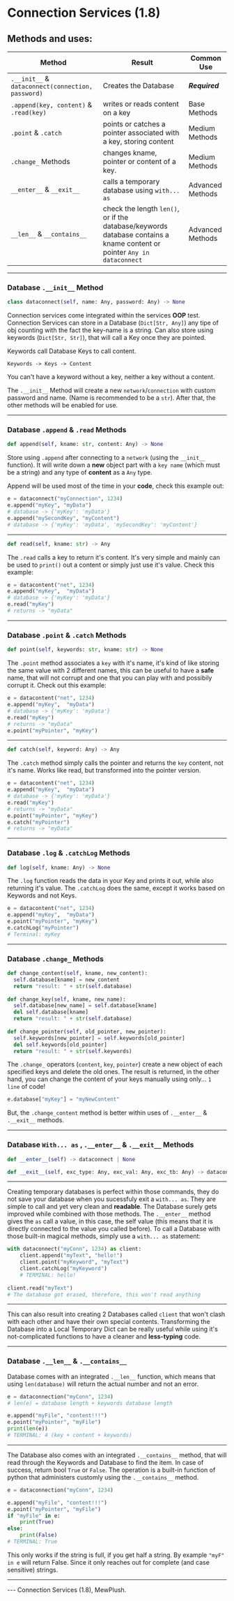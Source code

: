 # Connection Services (1.8)

## Methods and uses:
|Method  |Result  | Common Use |
|--|--| -- |
|`.__init__` & `dataconnect(connection, password)`|Creates the Database| ___Required___ |
|`.append(key, content)` & `.read(key)`| writes or reads content on a key |Base Methods |
|`.point` & `.catch`|points or catches a pointer associated with a key, storing content| Medium Methods
| `.change_` Methods | changes kname, pointer or content of a key. | Medium Methods
| `__enter__` & `__exit__` | calls a temporary database using `with... as`|Advanced Methods
| `__len__` & `__contains__` | check the length `len()`, or if the database/keywords database contains a kname content or pointer `Any in dataconnect`| Advanced Methods
---


### Database `.__init__` Method


```py
class dataconnect(self, name: Any, password: Any) -> None
```

Connection services come integrated within the services **OOP** test. Connection Services can store in a Database (`Dict[Str, Any]`) any tipe of obj counting with the fact the key-name is a string. Can also store using keywords (`Dict[Str, Str]`), that will call a Key once they are pointed.



Keywords call Database Keys to call content.

`Keywords -> Keys -> Content`

You can't have a keyword without a key, neither a key without a content.



The `.__init__` Method will create a new `network`/`connection` with custom password and name. (Name is recommended to be a `str`). After that, the other methods will be enabled for use. 

---
### Database `.append` & `.read` Methods
```py
def append(self, kname: str, content: Any) -> None
```

Store using `.append` after connecting to a `network` (using the `__init__` function). It will write down a **new** object part with a `key name` (which must be a string) and any type of **content** as a `Any` type. 

Append will be used most of the time in your **code**, check this example out:
```py
e = dataconnect("myConnection", 1234)
e.append("myKey", "myData")
# database -> {'myKey': 'myData'}
e.append("mySecondKey", "myContent")
# database -> {'myKey': 'myData', 'mySecondKey': 'myContent'}
```
---

```py
def read(self, kname: str) -> Any
```

The `.read` calls a key to return it's content. It's very simple and mainly can be used to `print()` out a content or simply just use it's value.
Check this example:
```py
e = datacontent("net", 1234)
e.append("myKey",  "myData")
# database -> {'myKey': 'myData'}
e.read("myKey")
# returns -> "myData"
```
---
### Database `.point` & `.catch` Methods

```py
def point(self, keywords: str, kname: str) -> None
```

The `.point` method associates a `key` with it's name, it's kind of like storing the same value with 2 different names, this can be useful to have a **safe** name, that will not corrupt and one that you can play with and possibily corrupt it.
Check out this example:
```py
e = datacontent("net", 1234)
e.append("myKey",  "myData")
# database -> {'myKey': 'myData'}
e.read("myKey")
# returns -> "myData"
e.point("myPointer", "myKey")
```
---
```py
def catch(self, keyword: Any) -> Any
```
The `.catch` method simply calls the pointer and returns the `key` content, not it's name.  Works like read, but transformed into the pointer version. 

```py
e = datacontent("net", 1234)
e.append("myKey",  "myData")
# database -> {'myKey': 'myData'}
e.read("myKey")
# returns -> "myData"
e.point("myPointer", "myKey")
e.catch("myPointer")
# returns -> "myData"
```
---
 ### Database `.log` & `.catchLog` Methods
 ```py
 def log(self, kname: Any) -> None
 ```
 
The `.log` function reads the data in your Key and prints it out, while also returning it's value. 
The `.catchLog` does the same, except it works based on Keywords and not Keys.

```py
e = datacontent("net", 1234)
e.append("myKey",  "myData")
e.point("myPointer", "myKey")
e.catchLog("myPointer")
# Terminal: myKey
```
---
### Database `.change_` Methods
```py
def change_content(self, kname, new_content):  
  self.database[kname] = new_content  
  return "result: " + str(self.database)  
  
def change_key(self, kname, new_name):  
  self.database[new_name] = self.database[kname]  
  del self.database[kname]  
  return "result: " + str(self.database)  
  
def change_pointer(self, old_pointer, new_pointer):  
  self.keywords[new_pointer] = self.keywords[old_pointer]  
  del self.keywords[old_pointer]  
  return "result: " + str(self.keywords)
```

The `.change_` operators (`content`, `key`, `pointer`) create a new object of each specified keys and delete the old ones. The result is returned, in the other hand, you can change the content of your keys manually using only... `1 line` of code!
```py
e.database["myKey"] = "myNewContent"
```
But, the `.change_content` method is better within uses of `.__enter__` & `.__exit__` methods.

---

### Database `With... as` , `.__enter__` & `.__exit__` Methods

```py
def __enter__(self) -> dataconnect | None

def __exit__(self, exc_type: Any, exc_val: Any, exc_tb: Any) -> dataconnect
```
---
Creating temporary databases is perfect within those commands, they do not save your database when you sucessfuly exit a `with... as`. They are simple to call and yet very clean and **readable**. The Database surely gets improved while combined with those methods. The `.__enter__` method gives the `as` call a value, in this case, the self value (this means that it is directly connected to the value you called before).
To call a Database with those built-in magical methods, simply use a `with... as` statement:
```py
with dataconnect("myConn", 1234) as client:  
	client.append("myText", "hello!")  
	client.point("myKeyword", "myText")  
	client.catchLog("myKeyword")
	# TERMINAL: hello!
	
client.read("myText")
# The database got erased, therefore, this won't read anything
```
---
This can also result into creating 2 Databases called `client` that won't clash with each other and have their own special contents. Transforming the Database into a Local Temporary Dict can be really useful while using it's not-complicated functions to have a cleaner and **less-typing** code.

---
### Database `.__len__` & `.__contains__`
Database comes with an integrated `.__len__` function, which means that using `len(database)` will return the actual number and not an error.
```py 
e = dataconnection("myConn", 1234)
# len(e) = database length + keywords database length

e.append("myFile", "content!!!")
e.point("myPointer", "myFile")
print(len(e))
# TERMINAL: 4 (key + content + keywords)
```
---
The Database also comes with an integrated `.__contains__` method, that will read through the Keywords and Database to find the item. In case of success, return bool `True` or `False`. The operation is a built-in function of python that administers customly using the `.__contains__` method.
```py 
e = dataconnection("myConn", 1234)

e.append("myFile", "content!!!")
e.point("myPointer", "myFile")
if "myFile" in e:
	print(True)
else:
	print(False)
# TERMINAL: True
```
This only works if the string is full, if you get half a string. 
By example `"myF" in e` will return False. Since it only reaches out for complete (and case sensitive) strings.

---

--- Connection Services (1.8), MewPlush.
